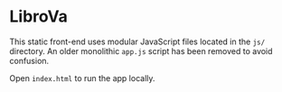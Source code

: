 # LibroVa

This static front-end uses modular JavaScript files located in the `js/` directory. An older monolithic `app.js` script has been removed to avoid confusion.

Open `index.html` to run the app locally.
